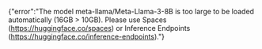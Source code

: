 {"error":"The model meta-llama/Meta-Llama-3-8B is too large to be loaded automatically (16GB > 10GB). Please use Spaces (https://huggingface.co/spaces) or Inference Endpoints (https://huggingface.co/inference-endpoints)."}